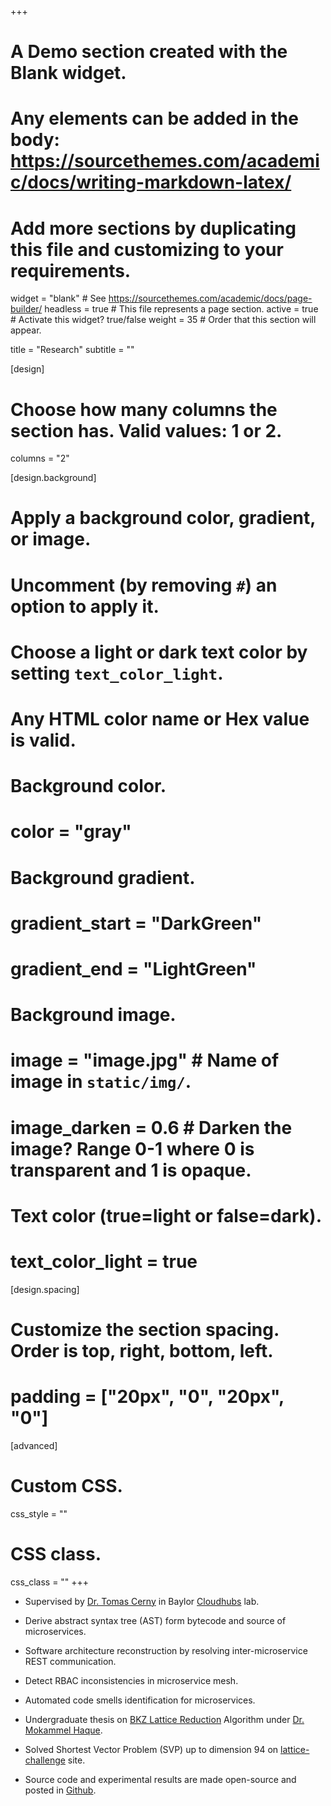 +++
# A Demo section created with the Blank widget.
# Any elements can be added in the body: https://sourcethemes.com/academic/docs/writing-markdown-latex/
# Add more sections by duplicating this file and customizing to your requirements.

widget = "blank"  # See https://sourcethemes.com/academic/docs/page-builder/
headless = true  # This file represents a page section.
active = true  # Activate this widget? true/false
weight = 35  # Order that this section will appear.

title = "Research"
subtitle = ""

[design]
  # Choose how many columns the section has. Valid values: 1 or 2.
  columns = "2"

[design.background]
  # Apply a background color, gradient, or image.
  #   Uncomment (by removing `#`) an option to apply it.
  #   Choose a light or dark text color by setting `text_color_light`.
  #   Any HTML color name or Hex value is valid.

  # Background color.
  # color = "gray"
  
  # Background gradient.
  # gradient_start = "DarkGreen"
  # gradient_end = "LightGreen"
  
  # Background image.
  # image = "image.jpg"  # Name of image in `static/img/`.
  # image_darken = 0.6  # Darken the image? Range 0-1 where 0 is transparent and 1 is opaque.

  # Text color (true=light or false=dark).
  # text_color_light = true

[design.spacing]
  # Customize the section spacing. Order is top, right, bottom, left.
  # padding = ["20px", "0", "20px", "0"]

[advanced]
 # Custom CSS. 
 css_style = ""
 
 # CSS class.
 css_class = ""
+++



- Supervised by [Dr. Tomas Cerny](http://cs.baylor.edu/~cerny/) in Baylor [Cloudhubs](https://cloudhubs.ecs.baylor.edu/) lab.
- Derive abstract syntax tree (AST) form bytecode and source of microservices.
- Software architecture reconstruction by resolving inter-microservice REST communication.
- Detect RBAC inconsistencies in microservice mesh.
- Automated code smells identification for microservices.

- Undergraduate thesis on [BKZ Lattice Reduction](https://en.wikipedia.org/wiki/Lattice_reduction) Algorithm under [Dr. Mokammel Haque](https://scholar.google.com/citations?user=DqDct8wAAAAJ).
- Solved Shortest Vector Problem (SVP) up to dimension 94 on [lattice-challenge](https://www.latticechallenge.org/svp-challenge/halloffame.php) site.
- Source code and experimental results are made open-source and posted in [Github](https://github.com/diptadas/bkz-algorithm).